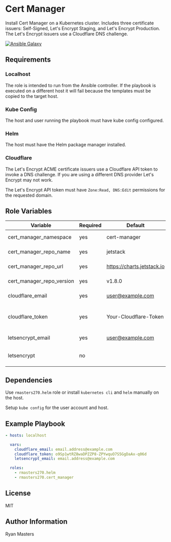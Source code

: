# Cert Manager

Install Cert Manager on a Kubernetes cluster. Includes three certificate issuers: Self-Signed, Let's Encrypt Staging, and Let's Encrypt Production. The Let's Encrypt issuers use a Cloudflare DNS challenge.

[![Ansible Galaxy](https://img.shields.io/badge/ansible--galaxy-cert_manager-blue.svg)](https://galaxy.ansible.com/rmasters270/cert_manager)

## Requirements

### Localhost

The role is intended to run from the Ansible controller.  If the playbook is executed on a different host it will fail because the templates must be copied to the target host.

### Kube Config

The host and user running the playbook must have kube config configured.

### Helm

The host must have the Helm package manager installed.

### Cloudflare

The Let's Encrypt ACME certificate issuers use a Cloudflare API token to invoke a DNS challenge.  If you are using a different DNS provider Let's Encrypt may not work.

The Let's Encrypt API token must have `Zone:Read, DNS:Edit` permissions for the requested domain.

## Role Variables

| Variable                  | Required | Default                          | Comments                                    |
|---------------------------|----------|----------------------------------|---------------------------------------------|
| cert_manager_namespace    | yes      | cert-manager                     | Kubernetes namespace                        |
| cert_manager_repo_name    | yes      | jetstack                         | Helm repository name                        |
| cert_manager_repo_url     | yes      | <https://charts.jetstack.io>     | Helm repository URL                         |
| cert_manager_repo_version | yes      | v1.8.0                           | Helm chart pinned version                   |
| cloudflare_email          | yes      | user@example.com                 | Cloudflare email account                    |
| cloudflare_token          | yes      | Your-Cloudflare-Token            | Cloudflare token (recommended) or key       |
| letsencrypt_email         | yes      | user@example.com                 | Lets Encrypt email address                  |
| letsencrypt               | no       |                                  | Lets Encrypt prod and staging urls          |

## Dependencies

Use `rmasters270.helm` role or install `kubernetes cli` and `helm` manually on the host.

Setup `kube config` for the user account and host.

## Example Playbook

```yaml
- hosts: localhost

  vars:
    cloudflare_email: email.address@example.com
    cloudflare_token: o9Sp1wtRZ8waDPZZP8-ZPYwquO7S5GgDaAx-q06d
    letsencrypt_email: email.address@example.com

  roles:
    - rmasters270.helm
    - rmasters270.cert_manager
```

## License

MIT

## Author Information

Ryan Masters

